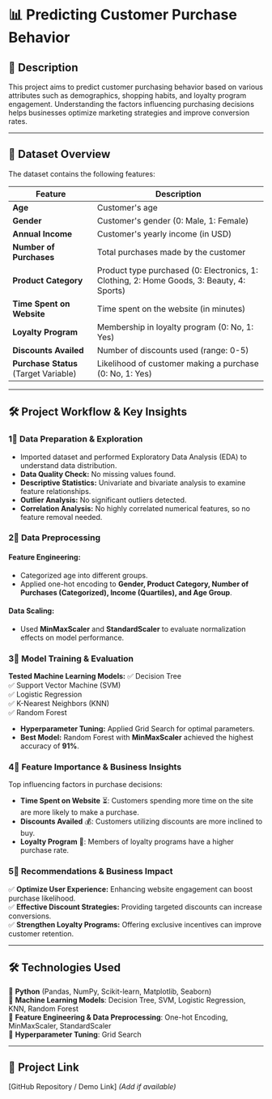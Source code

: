 # 📊 Predicting Customer Purchase Behavior

## 📌 Description
This project aims to predict customer purchasing behavior based on various attributes such as demographics, shopping habits, and loyalty program engagement. Understanding the factors influencing purchasing decisions helps businesses optimize marketing strategies and improve conversion rates.

---

## 📂 Dataset Overview
The dataset contains the following features:

| Feature                | Description |
|------------------------|-------------|
| **Age**                | Customer's age |
| **Gender**             | Customer's gender (0: Male, 1: Female) |
| **Annual Income**      | Customer's yearly income (in USD) |
| **Number of Purchases** | Total purchases made by the customer |
| **Product Category**   | Product type purchased (0: Electronics, 1: Clothing, 2: Home Goods, 3: Beauty, 4: Sports) |
| **Time Spent on Website** | Time spent on the website (in minutes) |
| **Loyalty Program**    | Membership in loyalty program (0: No, 1: Yes) |
| **Discounts Availed**  | Number of discounts used (range: 0-5) |
| **Purchase Status** (Target Variable) | Likelihood of customer making a purchase (0: No, 1: Yes) |

---

## 🛠️ Project Workflow & Key Insights

### **1⃣ Data Preparation & Exploration**
- Imported dataset and performed Exploratory Data Analysis (EDA) to understand data distribution.
- **Data Quality Check:** No missing values found.
- **Descriptive Statistics:** Univariate and bivariate analysis to examine feature relationships.
- **Outlier Analysis:** No significant outliers detected.
- **Correlation Analysis:** No highly correlated numerical features, so no feature removal needed.

### **2⃣ Data Preprocessing**
#### **Feature Engineering:**
- Categorized age into different groups.
- Applied one-hot encoding to **Gender, Product Category, Number of Purchases (Categorized), Income (Quartiles), and Age Group**.

#### **Data Scaling:**
- Used **MinMaxScaler** and **StandardScaler** to evaluate normalization effects on model performance.

### **3⃣ Model Training & Evaluation**
**Tested Machine Learning Models:**
✅ Decision Tree  
✅ Support Vector Machine (SVM)  
✅ Logistic Regression  
✅ K-Nearest Neighbors (KNN)  
✅ Random Forest  

- **Hyperparameter Tuning:** Applied Grid Search for optimal parameters.
- **Best Model:** Random Forest with **MinMaxScaler** achieved the highest accuracy of **91%**.

### **4⃣ Feature Importance & Business Insights**
Top influencing factors in purchase decisions:
- **Time Spent on Website** ⏳: Customers spending more time on the site are more likely to make a purchase.
- **Discounts Availed** 💰: Customers utilizing discounts are more inclined to buy.
- **Loyalty Program** 🎯: Members of loyalty programs have a higher purchase rate.

### **5⃣ Recommendations & Business Impact**
✅ **Optimize User Experience:** Enhancing website engagement can boost purchase likelihood.  
✅ **Effective Discount Strategies:** Providing targeted discounts can increase conversions.  
✅ **Strengthen Loyalty Programs:** Offering exclusive incentives can improve customer retention.  

---

## 🛠️ Technologies Used
🔹 **Python** (Pandas, NumPy, Scikit-learn, Matplotlib, Seaborn)  
🔹 **Machine Learning Models**: Decision Tree, SVM, Logistic Regression, KNN, Random Forest  
🔹 **Feature Engineering & Data Preprocessing**: One-hot Encoding, MinMaxScaler, StandardScaler  
🔹 **Hyperparameter Tuning**: Grid Search  

---

## 🔗 Project Link
[GitHub Repository / Demo Link] *(Add if available)*
